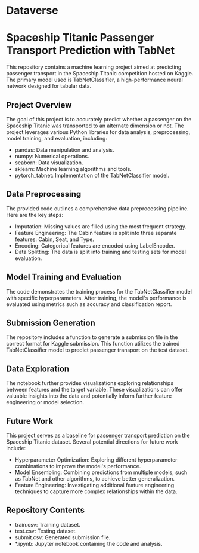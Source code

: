 # Dataverse
# Spaceship Titanic Passenger Transport Prediction with TabNet

This repository contains a machine learning project aimed at predicting passenger transport in the Spaceship Titanic competition hosted on Kaggle. The primary model used is TabNetClassifier, a high-performance neural network designed for tabular data.

## Project Overview

The goal of this project is to accurately predict whether a passenger on the Spaceship Titanic was transported to an alternate dimension or not. The project leverages various Python libraries for data analysis, preprocessing, model training, and evaluation, including:

- pandas: Data manipulation and analysis.
- numpy: Numerical operations.
- seaborn: Data visualization.
- sklearn: Machine learning algorithms and tools.
- pytorch_tabnet: Implementation of the TabNetClassifier model.

## Data Preprocessing

The provided code outlines a comprehensive data preprocessing pipeline. Here are the key steps:

- Imputation: Missing values are filled using the most frequent strategy.
- Feature Engineering: The Cabin feature is split into three separate features: Cabin, Seat, and Type.
- Encoding: Categorical features are encoded using LabelEncoder.
- Data Splitting: The data is split into training and testing sets for model evaluation.

## Model Training and Evaluation

The code demonstrates the training process for the TabNetClassifier model with specific hyperparameters. After training, the model's performance is evaluated using metrics such as accuracy and classification report.

## Submission Generation

The repository includes a function to generate a submission file in the correct format for Kaggle submission. This function utilizes the trained TabNetClassifier model to predict passenger transport on the test dataset.

## Data Exploration

The notebook further provides visualizations exploring relationships between features and the target variable. These visualizations can offer valuable insights into the data and potentially inform further feature engineering or model selection.

## Future Work

This project serves as a baseline for passenger transport prediction on the Spaceship Titanic dataset. Several potential directions for future work include:

- Hyperparameter Optimization: Exploring different hyperparameter combinations to improve the model's performance.
- Model Ensembling: Combining predictions from multiple models, such as TabNet and other algorithms, to achieve better generalization.
- Feature Engineering: Investigating additional feature engineering techniques to capture more complex relationships within the data.

## Repository Contents

- train.csv: Training dataset.
- test.csv: Testing dataset.
- submit.csv: Generated submission file.
- *.ipynb: Jupyter notebook containing the code and analysis.
